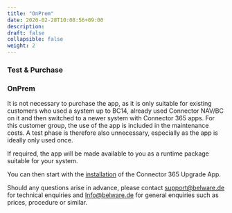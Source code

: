 ```yaml
---
title: "OnPrem"
date: 2020-02-28T10:08:56+09:00
description: 
draft: false
collapsible: false
weight: 2
---
```

### Test & Purchase

### OnPrem
It is not necessary to purchase the app, as it is only suitable for existing customers who used a system up to BC14, already used Connector NAV/BC on it and then switched to a newer system with Connector 365 apps.
For this customer group, the use of the app is included in the maintenance costs.
A test phase is therefore also unnecessary, especially as the app is ideally only used once.

If required, the app will be made available to you as a runtime package suitable for your system.

You can then start with the [installation](en-us/apps/connector-upgrade/first-steps/installation/onprem/) of the Connector 365 Upgrade App.

Should any questions arise in advance, please contact [support@belware.de](mailto:support@belware.de) for technical enquiries and Info@belware.de for general enquiries such as prices, procedure or similar.